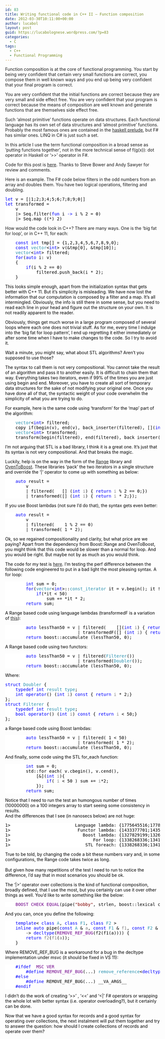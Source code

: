 ```yaml
---
id: 83
title: Writing functional code in C++ II – Function composition
date: 2012-03-30T10:11:00+00:00
author: lucabol
layout: post
guid: https://lucabolognese.wordpress.com/?p=83
categories:
  - C
tags:
  - C++
  - Functional Programming
---
```

Function composition is at the core of functional programming. You start by being very confident that certain very small functions are correct, you compose them in well known ways and you end up being very confident that your final program is correct.

You are very confident that the initial functions are correct because they are very small and side effect free. You are very confident that your program is correct because the means of composition are well known and generate functions that are themselves side effect free.

Such ‘almost primitive’ functions operate on data structures. Each functional language has its own set of data structures and ‘almost primitive’ functions. Probably the most famous ones are contained in the [haskell prelude](http://www.haskell.org/onlinereport/standard-prelude.html), but F# has similar ones. LINQ in C# is just such a set.

In this article I use the term functional composition in a broad sense as ‘putting functions together’, not in the more technical sense of f(g(x)): dot operator in Haskell or ‘>>’ operator in F#.

Code for this post is [here](https://github.com/lucabol/FunctionalCpp). Thanks to Steve Bower and Andy Sawyer for review and comments.

Here is an example. The F# code below filters in the odd numbers from an array and doubles them. You have two logical operations, filtering and doubling.

<pre class="code"><span style="background:white;color:blue;">let </span><span style="background:white;color:black;">v = [|1;2;3;4;5;6;7;8;9;0|]
</span><span style="background:white;color:blue;">let </span><span style="background:white;color:black;">transformed =
    v
    |&gt; Seq.filter(</span><span style="background:white;color:blue;">fun </span><span style="background:white;color:black;">i </span><span style="background:white;color:blue;">-&gt; </span><span style="background:white;color:black;">i % 2 = 0)
    |&gt; Seq.map ((*) 2)
</span></pre>

How would the code look in C++? There are many ways. One is the ‘big fat for loop’, or in C++ 11, for each:

<pre class="code"><span style="background:white;color:black;">    </span><span style="background:white;color:blue;">const int </span><span style="background:white;color:black;">tmp[] = {1,2,3,4,5,6,7,8,9,0};
    </span><span style="background:white;color:blue;">const </span><span style="background:white;color:#2b91af;">vector</span><span style="background:white;color:black;">&lt;</span><span style="background:white;color:blue;">int</span><span style="background:white;color:black;">&gt; v(&tmp[0], &tmp[10]);
    </span><span style="background:white;color:#2b91af;">vector</span><span style="background:white;color:black;">&lt;</span><span style="background:white;color:blue;">int</span><span style="background:white;color:black;">&gt; filtered;
    </span><span style="background:white;color:blue;">for</span><span style="background:white;color:black;">(</span><span style="background:white;color:blue;">auto </span><span style="background:white;color:black;">i:</span><span style="background:white;color:blue;"> </span><span style="background:white;color:black;">v)
    {
        </span><span style="background:white;color:blue;">if</span><span style="background:white;color:black;">(i % 2 == 0)
            filtered.push_back(i * 2);
    }</span></pre>

<span style="background:white;color:black;">This looks simple enough, apart from the initialization syntax that gets better with C++ 11. But it’s simplicity is misleading. We have now lost the information that our computation is composed by a filter and a map. It’s all intermingled. Obviously, the info is still there in some sense, but you need to read each line in your head and figure out the structure on your own. It is not readily apparent to the reader.</span>

<span style="background:white;color:black;">Obviously, things get much worse in a large program composed of several loops where each one does not trivial stuff. As for me, every time I indulge into the ‘big fat for loop pattern’, I end up regretting it either immediately or after some time when I have to make changes to the code. So I try to avoid it.</span>

<span style="background:white;color:black;">Wait a minute, you might say, what about STL algorithms? Aren’t you supposed to use those?</span>

<span style="background:white;color:black;">The syntax to call them is not very compositional. You cannot take the result of an algorithm and pass it to another easily. It is difficult to chain them that way. Everything takes two iterators, even if 99% of the times you are just using begin and end. Moreover, you have to create all sort of temporary data structures for the sake of not modifying your original one. Once you have done all of that, the syntactic weight of your code overwhelm the simplicity of what you are trying to do.</span>

<span style="background:white;color:black;">For example, here is the same code using ‘transform’ for the ‘map’ part of the algorithm:</span>

<pre class="code"><span style="background:white;color:black;">    </span><span style="background:white;color:#2b91af;">vector</span><span style="background:white;color:black;">&lt;</span><span style="background:white;color:blue;">int</span><span style="background:white;color:black;">&gt; filtered;
    copy_if(begin(v), end(v), back_inserter(filtered), [](</span><span style="background:white;color:blue;">int </span><span style="background:white;color:gray;">x</span><span style="background:white;color:black;">) { </span><span style="background:white;color:blue;">return </span><span style="background:white;color:gray;">x </span><span style="background:white;color:black;">% 2 == 0;});
    </span><span style="background:white;color:#2b91af;">vector</span><span style="background:white;color:black;">&lt;</span><span style="background:white;color:blue;">int</span><span style="background:white;color:black;">&gt; transformed;
    transform(begin(filtered), end(filtered), back_inserter(transformed), [](</span><span style="background:white;color:blue;">int </span><span style="background:white;color:gray;">x</span><span style="background:white;color:black;">) { </span><span style="background:white;color:blue;">return </span><span style="background:white;color:gray;">x </span><span style="background:white;color:black;">* 2;});
</span></pre>

<span style="background:white;color:black;">I’m not arguing that STL is a bad library, I think it is a great one. It’s just that its syntax is not very compositional. And that breaks the magic.</span>

<span style="background:white;color:black;">Luckily, help is on the way in the form of the <a href="http://www.boost.org/doc/libs/1_49_0/libs/range/doc/html/index.html">Range</a> library and <a href="https://github.com/faithandbrave/OvenToBoost">OvenToBoost</a>. These libraries ‘pack’ the two iterators in a single structure and override the ‘|’ operator to come up with something as below:</span>

<pre class="code"><span style="background:white;color:black;">    </span><span style="background:white;color:blue;">auto </span><span style="background:white;color:black;">result =
        v
        | filtered(   [] (</span><span style="background:white;color:blue;">int </span><span style="background:white;color:gray;">i</span><span style="background:white;color:black;">) { </span><span style="background:white;color:blue;">return </span><span style="background:white;color:gray;">i </span><span style="background:white;color:black;">% 2 == 0;})
        | transformed([] (</span><span style="background:white;color:blue;">int </span><span style="background:white;color:gray;">i</span><span style="background:white;color:black;">) { </span><span style="background:white;color:blue;">return </span><span style="background:white;color:gray;">i </span><span style="background:white;color:black;">* 2;});</span></pre>

<span style="background:white;color:black;">If you use Boost lambdas (not sure I’d do that), the syntax gets even better:</span>

<pre class="code"><span style="background:white;color:black;">    </span><span style="background:white;color:blue;">auto </span><span style="background:white;color:black;">result =
        v
        | filtered(   _1 % 2 == 0)
        | transformed(_1 * 2);</span></pre>

<span style="background:white;color:black;">Ok, so we regained compositionality and clarity, but what price are we paying? Apart from the dependency from Boost::Range and OvenToBoost, you might think that this code would be slower than a normal for loop. And you would be right. But maybe not by as much as you would think.</span>

<span style="background:white;color:black;">The code for my test is <a href="https://github.com/lucabol/FunctionalCpp/blob/master/range_performance.cpp">here</a>. I’m testing the perf difference between the following code engineered to put in a bad light the most pleasing syntax. A for loop:</span>

<pre class="code"><span style="background:white;color:black;">        </span><span style="background:white;color:blue;">int </span><span style="background:white;color:black;">sum = 0;
        </span><span style="background:white;color:blue;">for</span><span style="background:white;color:black;">(</span><span style="background:white;color:#2b91af;">vector</span><span style="background:white;color:black;">&lt;</span><span style="background:white;color:blue;">int</span><span style="background:white;color:black;">&gt;::</span><span style="background:white;color:#2b91af;">const_iterator </span><span style="background:white;color:black;">it = v.begin(); it != v.end(); ++it)
            </span><span style="background:white;color:blue;">if</span><span style="background:white;color:black;">(*it &lt; 50)
                sum += *it * 2;
        </span><span style="background:white;color:blue;">return </span><span style="background:white;color:black;">sum;</span></pre>

<span style="background:white;color:black;">A Range based code using language lambdas (transformedF is a variation of <a href="http://smellegantcode.wordpress.com/2011/10/31/linq-to-c-or-something-much-better/">this</a>):</span>

<pre class="code"><span style="background:white;color:black;">        </span><span style="background:white;color:blue;">auto </span><span style="background:white;color:black;">lessThan50 = v | filtered(    [](</span><span style="background:white;color:blue;">int </span><span style="background:white;color:gray;">i</span><span style="background:white;color:black;">) { </span><span style="background:white;color:blue;">return </span><span style="background:white;color:gray;">i </span><span style="background:white;color:black;">&lt; 50;})
                            | transformedF([] (</span><span style="background:white;color:blue;">int </span><span style="background:white;color:gray;">i</span><span style="background:white;color:black;">) { </span><span style="background:white;color:blue;">return </span><span style="background:white;color:gray;">i </span><span style="background:white;color:black;">* 2;});
        </span><span style="background:white;color:blue;">return </span><span style="background:white;color:black;">boost::accumulate (lessThan50, 0);</span></pre>

<span style="background:white;color:black;">A Range based code using two functors:</span>

<pre class="code"><span style="background:white;color:black;">        </span><span style="background:white;color:blue;">auto </span><span style="background:white;color:black;">lessThan50 = v | filtered(</span><span style="background:white;color:#2b91af;">Filterer</span><span style="background:white;color:black;">())
                            | transformed(</span><span style="background:white;color:#2b91af;">Doubler</span><span style="background:white;color:black;">());
        </span><span style="background:white;color:blue;">return </span><span style="background:white;color:black;">boost::accumulate (lessThan50, 0);
</span></pre>

<span style="background:white;color:black;">Where:</span>

<pre class="code"><span style="background:white;color:blue;">struct </span><span style="background:white;color:#2b91af;">Doubler </span><span style="background:white;color:black;">{
    </span><span style="background:white;color:blue;">typedef int </span><span style="background:white;color:#2b91af;">result_type</span><span style="background:white;color:black;">;
    </span><span style="background:white;color:blue;">int operator</span><span style="background:white;color:black;">() (</span><span style="background:white;color:blue;">int </span><span style="background:white;color:gray;">i</span><span style="background:white;color:black;">) </span><span style="background:white;color:blue;">const </span><span style="background:white;color:black;">{ </span><span style="background:white;color:blue;">return </span><span style="background:white;color:gray;">i </span><span style="background:white;color:black;">* 2;}
};
</span><span style="background:white;color:blue;">struct </span><span style="background:white;color:#2b91af;">Filterer </span><span style="background:white;color:black;">{
    </span><span style="background:white;color:blue;">typedef int </span><span style="background:white;color:#2b91af;">result_type</span><span style="background:white;color:black;">;
    </span><span style="background:white;color:blue;">bool operator</span><span style="background:white;color:black;">() (</span><span style="background:white;color:blue;">int </span><span style="background:white;color:gray;">i</span><span style="background:white;color:black;">) </span><span style="background:white;color:blue;">const </span><span style="background:white;color:black;">{ </span><span style="background:white;color:blue;">return </span><span style="background:white;color:gray;">i </span><span style="background:white;color:black;">&lt; 50;}
};
</span></pre>

<span style="background:white;color:black;">a Range based code using Boost lambdas:</span>

<pre class="code"><span style="background:white;color:black;">        </span><span style="background:white;color:blue;">auto </span><span style="background:white;color:black;">lessThan50 = v | filtered(_1 &lt; 50)
                            | transformed(_1 * 2);
        </span><span style="background:white;color:blue;">return </span><span style="background:white;color:black;">boost::accumulate (lessThan50, 0);</span></pre>

<span style="background:white;color:black;">And finally, some code using the STL for_each function:</span>

<pre class="code"><span style="background:white;color:black;">        </span><span style="background:white;color:blue;">int </span><span style="background:white;color:black;">sum = 0;
        std::for_each( v.cbegin(), v.cend(),
            [&](</span><span style="background:white;color:blue;">int </span><span style="background:white;color:gray;">i</span><span style="background:white;color:black;">){
                </span><span style="background:white;color:blue;">if</span><span style="background:white;color:black;">( </span><span style="background:white;color:gray;">i </span><span style="background:white;color:black;">&lt; 50 ) sum += </span><span style="background:white;color:gray;">i</span><span style="background:white;color:black;">*2;
            });
        </span><span style="background:white;color:blue;">return </span><span style="background:white;color:black;">sum;
</span></pre>

<span style="background:white;color:black;">Notice that I need to run the test an humongous number of times (10000000) on a 100 integers array to start seeing some consistency in results.&#160; <br />And the differences that I see (in nanosecs below) are not huge:</span>

<pre class="code"><span style="background:white;color:black;">1&gt;                         Language lambda: {1775645516;1778411400;0}
1&gt;                          Functor lambda: {1433377701;1435209200;0}
1&gt;                            Boost lambda: {1327829199;1326008500;0}
1&gt;                                For loop: {1338268336;1341608600;0}
1&gt;                             STL foreach: {1338268336;1341608600;0}
</span></pre>

<span style="background:white;color:black;">True to be told, by changing the code a bit these numbers vary and, in some configurations, the Range code takes twice as long.<br /> <br />But given how many repetitions of the test I need to run to notice the difference, I’d say that in most scenarios you should be ok.</span>

<span style="background:white;color:black;">The ‘|>’ operator over collections is the kind of functional composition, broadly defined, that I use the most, but you certainly can use it over other things as well. You’d like to write something like the below:</span>

<pre class="code"><span style="background:white;color:black;">    </span><span style="background:white;color:#6f008a;">BOOST_CHECK_EQUAL</span><span style="background:white;color:black;">(pipe(</span><span style="background:white;color:maroon;">"bobby"</span><span style="background:white;color:black;">, strlen, boost::lexical_cast&lt;</span><span style="background:white;color:#2b91af;">string</span><span style="background:white;color:black;">, </span><span style="background:white;color:blue;">int</span><span style="background:white;color:black;">&gt;), </span><span style="background:white;color:maroon;">"5"</span><span style="background:white;color:black;">);</span></pre>

<span style="background:white;color:black;">And you can, once you define the following:</span>

<pre class="code"><span style="background:white;color:black;">    </span><span style="background:white;color:blue;">template</span><span style="background:white;color:black;">&lt; </span><span style="background:white;color:blue;">class </span><span style="background:white;color:#2b91af;">A</span><span style="background:white;color:black;">, </span><span style="background:white;color:blue;">class </span><span style="background:white;color:#2b91af;">F1</span><span style="background:white;color:black;">, </span><span style="background:white;color:blue;">class </span><span style="background:white;color:#2b91af;">F2 </span><span style="background:white;color:black;">&gt;
    </span><span style="background:white;color:blue;">inline auto </span><span style="background:white;color:black;">pipe(</span><span style="background:white;color:blue;">const </span><span style="background:white;color:#2b91af;">A </span><span style="background:white;color:black;">& </span><span style="background:white;color:gray;">a</span><span style="background:white;color:black;">, </span><span style="background:white;color:blue;">const </span><span style="background:white;color:#2b91af;">F1 </span><span style="background:white;color:black;">& </span><span style="background:white;color:gray;">f1</span><span style="background:white;color:black;">, </span><span style="background:white;color:blue;">const </span><span style="background:white;color:#2b91af;">F2 </span><span style="background:white;color:black;">& </span><span style="background:white;color:gray;">f2</span><span style="background:white;color:black;">)
        -&gt; </span><span style="background:white;color:blue;">decltype</span><span style="background:white;color:black;">(</span><span style="background:white;color:#6f008a;">REMOVE_REF_BUG</span><span style="background:white;color:black;">(f2(f1(a)))) {
        </span><span style="background:white;color:blue;">return </span><span style="background:white;color:gray;">f2</span><span style="background:white;color:black;">(</span><span style="background:white;color:gray;">f1</span><span style="background:white;color:black;">(</span><span style="background:white;color:gray;">a</span><span style="background:white;color:black;">));
    }</span></pre>

<span style="background:white;color:black;">Where REMOVE_REF_BUG is a workaround for a bug in the decltype implementation under msvc (it should be fixed in VS 11):</span>

<pre class="code"><span style="background:white;color:black;">    </span><span style="background:white;color:blue;">#ifdef </span><span style="background:white;color:#6f008a;">_MSC_VER
        </span><span style="background:white;color:blue;">#define </span><span style="background:white;color:#6f008a;">REMOVE_REF_BUG</span><span style="background:white;color:black;">(...) </span><span style="background:white;color:#2b91af;">remove_reference</span><span style="background:white;color:black;">&lt;</span><span style="background:white;color:blue;">decltype</span><span style="background:white;color:black;">(__VA_ARGS__)&gt;::</span><span style="background:white;color:#2b91af;">type</span><span style="background:white;color:black;">()
    </span><span style="background:white;color:blue;">#else
        #define </span><span style="background:white;color:black;">REMOVE_REF_BUG(...) __VA_ARGS__
    </span><span style="background:white;color:blue;">#endif</span></pre>

<span style="background:white;color:blue;"><font color="#000000">I didn’t do the work of creating ‘>>’ , ‘<<’ and ‘<|’ F# operators or wrapping the whole lot with better syntax (i.e. operator overloading?), but it certainly can be done.</font></span>

<span style="background:white;color:blue;"><font color="#000000">Now that we have a good syntax for records and a good syntax for operating over collections, the next instalment will put them together and try to answer the question: how should I create collections of records and operate over them?</font></span>